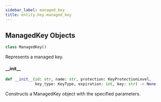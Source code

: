 ```yaml
---
sidebar_label: managed_key
title: entity.key.managed_key
---
```


## ManagedKey Objects

```python
class ManagedKey()
```

Represents a managed key.

#### \_\_init\_\_

```python
def __init__(id: str, name: str, protection: KeyProtectionLevel,
             key_type: KeyType, expiration: int, key: str) -> None
```

Constructs a ManagedKey object with the specified parameters.


